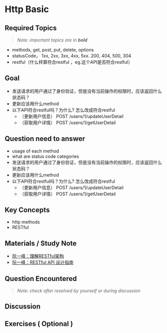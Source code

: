 # **Http Basic**

## **Required Topics**

>*Note: important topics are in **bold***

- methods, get, post, put, delete, options 
- statusCode， 1xx, 2xx, 3xx, 4xx, 5xx. 200, 404, 500, 304 
- restful（什么样算符合restful ，eg.这个API是否符合restful） 

## **Goal**
- 发送请求的用户通过了身份验证，但是没有当前操作的权限时，应该返回什么状态码？
- 更新应该用什么method
- 以下API符合restful吗？为什么? 怎么改成符合restful
  - （更新用户信息） POST /users/1/updateUserDetail 
  - （获取用户详情） POST /users/1/getUserDetail

## **Question need to answer**

- usage of each method
- what are status code categories
- 发送请求的用户通过了身份验证，但是没有当前操作的权限时，应该返回什么状态码？
- 更新应该用什么method
- 以下API符合restful吗？为什么? 怎么改成符合restful
  - （更新用户信息） POST /users/1/updateUserDetail 
  - （获取用户详情） POST /users/1/getUserDetail

## **Key Concepts**

- http methods
- RESTful

## **Materials / Study Note**

- [阮一峰：理解RESTful架构](http://www.ruanyifeng.com/blog/2011/09/restful.html)
- [阮一峰：RESTful API 设计指南](http://www.ruanyifeng.com/blog/2014/05/restful_api.html)


## **Question Encountered**

>*Note: check after resolved by yourself or during discussion*


## **Discussion**


## **Exercises** ( Optional )
